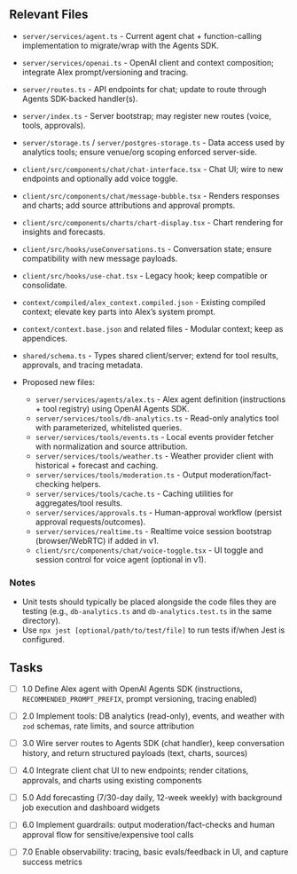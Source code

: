 ## Relevant Files

- `server/services/agent.ts` - Current agent chat + function-calling implementation to migrate/wrap with the Agents SDK.
- `server/services/openai.ts` - OpenAI client and context composition; integrate Alex prompt/versioning and tracing.
- `server/routes.ts` - API endpoints for chat; update to route through Agents SDK-backed handler(s).
- `server/index.ts` - Server bootstrap; may register new routes (voice, tools, approvals).
- `server/storage.ts` / `server/postgres-storage.ts` - Data access used by analytics tools; ensure venue/org scoping enforced server-side.
- `client/src/components/chat/chat-interface.tsx` - Chat UI; wire to new endpoints and optionally add voice toggle.
- `client/src/components/chat/message-bubble.tsx` - Renders responses and charts; add source attributions and approval prompts.
- `client/src/components/charts/chart-display.tsx` - Chart rendering for insights and forecasts.
- `client/src/hooks/useConversations.ts` - Conversation state; ensure compatibility with new message payloads.
- `client/src/hooks/use-chat.tsx` - Legacy hook; keep compatible or consolidate.
- `context/compiled/alex_context.compiled.json` - Existing compiled context; elevate key parts into Alex’s system prompt.
- `context/context.base.json` and related files - Modular context; keep as appendices.
- `shared/schema.ts` - Types shared client/server; extend for tool results, approvals, and tracing metadata.

- Proposed new files:
  - `server/services/agents/alex.ts` - Alex agent definition (instructions + tool registry) using OpenAI Agents SDK.
  - `server/services/tools/db-analytics.ts` - Read-only analytics tool with parameterized, whitelisted queries.
  - `server/services/tools/events.ts` - Local events provider fetcher with normalization and source attribution.
  - `server/services/tools/weather.ts` - Weather provider client with historical + forecast and caching.
  - `server/services/tools/moderation.ts` - Output moderation/fact-checking helpers.
  - `server/services/tools/cache.ts` - Caching utilities for aggregates/tool results.
  - `server/services/approvals.ts` - Human-approval workflow (persist approval requests/outcomes).
  - `server/services/realtime.ts` - Realtime voice session bootstrap (browser/WebRTC) if added in v1.
  - `client/src/components/chat/voice-toggle.tsx` - UI toggle and session control for voice agent (optional in v1).

### Notes

- Unit tests should typically be placed alongside the code files they are testing (e.g., `db-analytics.ts` and `db-analytics.test.ts` in the same directory).
- Use `npx jest [optional/path/to/test/file]` to run tests if/when Jest is configured.

## Tasks

- [ ] 1.0 Define Alex agent with OpenAI Agents SDK (instructions, `RECOMMENDED_PROMPT_PREFIX`, prompt versioning, tracing enabled)
- [ ] 2.0 Implement tools: DB analytics (read-only), events, and weather with `zod` schemas, rate limits, and source attribution
- [ ] 3.0 Wire server routes to Agents SDK (chat handler), keep conversation history, and return structured payloads (text, charts, sources)
- [ ] 4.0 Integrate client chat UI to new endpoints; render citations, approvals, and charts using existing components
- [ ] 5.0 Add forecasting (7/30-day daily, 12-week weekly) with background job execution and dashboard widgets
- [ ] 6.0 Implement guardrails: output moderation/fact-checks and human approval flow for sensitive/expensive tool calls
- [ ] 7.0 Enable observability: tracing, basic evals/feedback in UI, and capture success metrics


